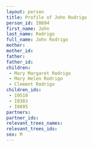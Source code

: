 ```yaml
---
layout: person
title: Profile of John Rodrigo
person_id: I0894
first_name: John
last_name: Rodrigo
full_name: John Rodrigo
mother: 
mother_id: 
father: 
father_id: 
children:
 - Mary Margaret Rodrigo
 - Mary Helen Rodrigo
 - Clement Rodrigo
children_ids:
 - I0510
 - I0383
 - I0895
partners:
partner_ids:
relevant_trees_names:
relevant_trees_ids:
sex: M
---
```


